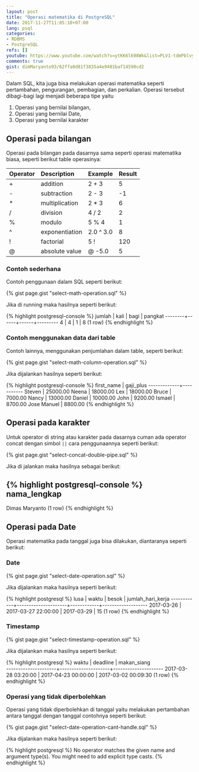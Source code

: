 ```yaml
---
layout: post
title: "Operasi matematika di PostgreSQL"
date: 2017-11-27T11:05:10+07:00
lang: psql
categories:
- RDBMS
- PostgreSQL
refs: []
youtube: https://www.youtube.com/watch?v=ytKK6l698Wk&list=PLV1-tdmPblvypZXSk2GC932nludT345xk&index=4
comments: true
gist: dimMaryanto93/62ffa0d81f3835a4e9401baf14590cd2
---
```


Dalam SQL, kita juga bisa melakukan operasi matematika seperti pertambahan, pengurangan, pembagian, dan perkalian. Operasi tersebut dibagi-bagi lagi menjadi beberapa tipe yaitu

1. Operasi yang bernilai bilangan,
2. Operasi yang bernilai Date,
3. Operasi yang bernilai karakter

## Operasi pada bilangan

Operasi pada bilangan pada dasarnya sama seperti operasi matematika biasa, seperti berikut table operasinya:

| Operator 	|   Description     |	Example     |	Result  |
| :------- 	|   :----------     |	:------     |	:-----  |
| + 	    |   addition 	    | 2 + 3         |        5  |
| - 	    |   subtraction 	| 2 - 3         |        -1 |
| * 	    |   multiplication 	| 2 * 3         |        6  |
| / 	    |   division        |	4 / 2       |        2  |
| % 	    |   modulo          | 	5 % 4       |        1  |
| ^ 	    |   exponentiation 	| 2.0 ^ 3.0     |        8  |
| ! 	    |   factorial 	    | 5 !           |       120 |
| @ 	    |   absolute value  | @ -5.0        | 	      5 |

### Contoh sederhana

Contoh penggunaan dalam SQL seperti berikut:

{% gist page.gist "select-math-operation.sql" %}

Jika di running maka hasilnya seperti berikut:

{% highlight postgresql-console %}
 jumlah | kali | bagi | pangkat 
--------+------+------+---------
      4 |    4 |    1 |       8
(1 row)
{% endhighlight %}

### Contoh menggunakan data dari table

Contoh lainnya, menggunakan penjumlahan dalam table, seperti berikut:

{% gist page.gist "select-math-column-operation.sql" %}

Jika dijalankan hasilnya seperti berikut:

{% highlight postgresql-console %}
 first_name  | gaji_plus 
-------------+-----------
 Steven      |  25000.00
 Neena       |  18000.00
 Lex         |  18000.00
 Bruce       |   7000.00
 Nancy       |  13000.00
 Daniel      |  10000.00
 John        |   9200.00
 Ismael      |   8700.00
 Jose Manuel |   8800.00
{% endhighlight %}

## Operasi pada karakter

Untuk operator di string atau karakter pada dasarnya cuman ada operator concat dengan simbol `||` cara penggunaannya seperti berikut:

{% gist page.gist "select-concat-double-pipe.sql" %}

Jika di jalankan maka hasilnya sebagai berikut:

{% highlight postgresql-console %}
  nama_lengkap  
----------------
 Dimas Maryanto
(1 row)
{% endhighlight %}

## Operasi pada Date

Operasi matematika pada tanggal juga bisa dilakukan, diantaranya seperti berikut:

### Date

{% gist page.gist "select-date-operation.sql" %}

Jika dijalankan maka hasilnya seperti berikut:

{% highlight postgresql %}
    lusa    |        waktu        |   besok    | jumlah_hari_kerja 
------------+---------------------+------------+-------------------
 2017-03-26 | 2017-03-27 22:00:00 | 2017-03-29 |                15
(1 row)
{% endhighlight %}

### Timestamp

{% gist page.gist "select-timestamp-operation.sql" %}

Jika dijalankan maka hasilnya seperti berikut:

{% highlight postgresql %}
        waktu        |      deadline       |     makan_siang     
---------------------+---------------------+---------------------
 2017-03-28 03:20:00 | 2017-04-23 00:00:00 | 2017-03-02 00:09:30
(1 row)
{% endhighlight %}

### Operasi yang tidak diperbolehkan

Operasi yang tidak diperbolehkan di tanggal yaitu melakukan pertambahan antara tanggal dengan tanggal contohnya seperti berikut:

{% gist page.gist "select-date-operation-cant-handle.sql" %}

Jika dijalankan maka hasilnya seperti berikut:

{% highlight postgresql %}
No operator matches the given name and argument type(s). You might need to add explicit type casts.
{% endhighlight %}

